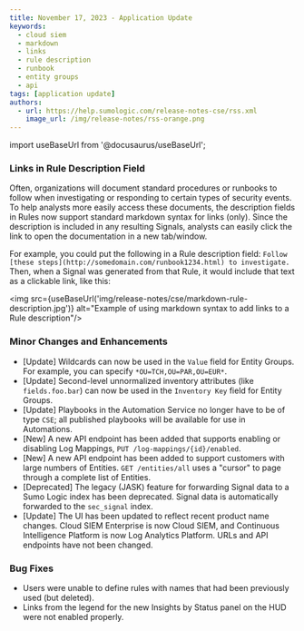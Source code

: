 ```yaml
---
title: November 17, 2023 - Application Update
keywords:
  - cloud siem
  - markdown
  - links
  - rule description
  - runbook
  - entity groups
  - api
tags: [application update]
authors:
  - url: https://help.sumologic.com/release-notes-cse/rss.xml
    image_url: /img/release-notes/rss-orange.png
---
```


import useBaseUrl from '@docusaurus/useBaseUrl';

### Links in Rule Description Field

Often, organizations will document standard procedures or runbooks to follow when investigating or responding to certain types of security events. To help analysts more easily access these documents, the description fields in Rules now support standard markdown syntax for links (only). Since the description is included in any resulting Signals, analysts can easily click the link to open the documentation in a new tab/window. 

For example, you could put the following in a Rule description field: `Follow [these steps](http://somedomain.com/runbook1234.html) to investigate.` Then, when a Signal was generated from that Rule, it would include that text as a clickable link, like this:

<img src={useBaseUrl('img/release-notes/cse/markdown-rule-description.jpg')} alt="Example of using markdown syntax to add links to a Rule description"/>

### Minor Changes and Enhancements

* [Update] Wildcards can now be used in the `Value` field for Entity Groups. For example, you can specify `*OU=TCH,OU=PAR,OU=EUR*`. 
* [Update] Second-level unnormalized inventory attributes (like `fields.foo.bar`) can now be used in the `Inventory Key` field for Entity Groups.
* [Update] Playbooks in the Automation Service no longer have to be of type `CSE`; all published playbooks will be available for use in Automations.
* [New] A new API endpoint has been added that supports enabling or disabling Log Mappings, `PUT /log-mappings/{id}/enabled`.
* [New] A new API endpoint has been added to support customers with large numbers of Entities. `GET /entities/all` uses a "cursor" to page through a complete list of Entities. 
* [Deprecated] The legacy (JASK) feature for forwarding Signal data to a Sumo Logic index has been deprecated. Signal data is automatically forwarded to the `sec_signal` index.
* [Update] The UI has been updated to reflect recent product name changes. Cloud SIEM Enterprise is now Cloud SIEM, and Continuous Intelligence Platform is now Log Analytics Platform. URLs and API endpoints have not been changed.

### Bug Fixes

* Users were unable to define rules with names that had been previously used (but deleted).
* Links from the legend for the new Insights by Status panel on the HUD were not enabled properly.